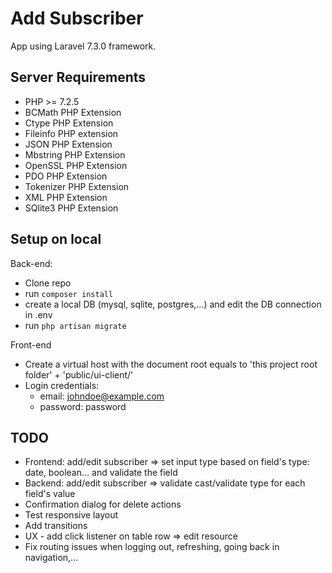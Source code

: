 # Add Subscriber

App using Laravel 7.3.0 framework.


## Server Requirements

- PHP >= 7.2.5
- BCMath PHP Extension
- Ctype PHP Extension
- Fileinfo PHP extension
- JSON PHP Extension
- Mbstring PHP Extension
- OpenSSL PHP Extension
- PDO PHP Extension
- Tokenizer PHP Extension
- XML PHP Extension
- SQlite3 PHP Extension


## Setup on local

Back-end:
- Clone repo
- run `composer install`
- create a local DB (mysql, sqlite, postgres,...) and edit the DB connection in .env
- run `php artisan migrate`

Front-end
- Create a virtual host with the document root equals to 'this project root folder' + 'public/ui-client/'
- Login credentials: 
    - email: johndoe@example.com
    - password: password


## TODO

- Frontend: add/edit subscriber => set input type based on field's type: date, boolean... and validate the field
- Backend: add/edit subscriber => validate cast/validate type for each field's value  
- Confirmation dialog for delete actions
- Test responsive layout
- Add transitions
- UX - add click listener on table row => edit resource
- Fix routing issues when logging out, refreshing, going back in navigation,...
